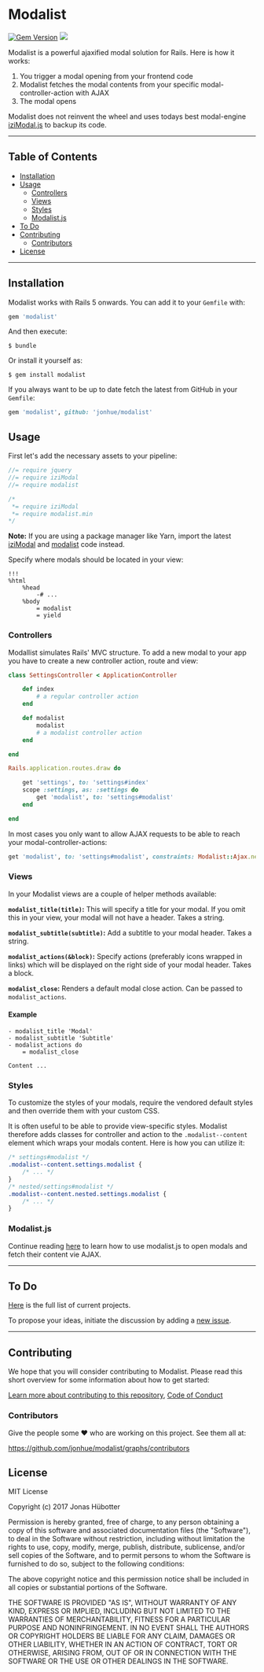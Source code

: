# Modalist

[![Gem Version](https://badge.fury.io/rb/modalist.svg)](https://badge.fury.io/rb/modalist) <img src="https://travis-ci.org/jonhue/modalist.svg?branch=master" />

Modalist is a powerful ajaxified modal solution for Rails. Here is how it works:

1) You trigger a modal opening from your frontend code
2) Modalist fetches the modal contents from your specific modal-controller-action with AJAX
3) The modal opens

Modalist does not reinvent the wheel and uses todays best modal-engine [iziModal.js](https://github.com/dolce/iziModal) to backup its code.

---

## Table of Contents

* [Installation](#installation)
* [Usage](#usage)
    * [Controllers](#controllers)
    * [Views](#views)
    * [Styles](#styles)
    * [Modalist.js](#modalistjs)
* [To Do](#to-do)
* [Contributing](#contributing)
    * [Contributors](#contributors)
* [License](#license)

---

## Installation

Modalist works with Rails 5 onwards. You can add it to your `Gemfile` with:

```ruby
gem 'modalist'
```

And then execute:

    $ bundle

Or install it yourself as:

    $ gem install modalist

If you always want to be up to date fetch the latest from GitHub in your `Gemfile`:

```ruby
gem 'modalist', github: 'jonhue/modalist'
```

## Usage

First let's add the necessary assets to your pipeline:

```js
//= require jquery
//= require iziModal
//= require modalist
```

```css
/*
 *= require iziModal
 *= require modalist.min
*/
```

**Note:** If you are using a package manager like Yarn, import the latest [iziModal](https://github.com/dolce/iziModal) and [modalist](https://github.com/jonhue/modalist.js) code instead.

Specify where modals should be located in your view:

```haml
!!!
%html
    %head
        -# ...
    %body
        = modalist
        = yield
```

### Controllers

Modallist simulates Rails' MVC structure. To add a new modal to your app you have to create a new controller action, route and view:

```ruby
class SettingsController < ApplicationController

    def index
        # a regular controller action
    end

    def modalist
        modalist
        # a modalist controller action
    end

end
```

```ruby
Rails.application.routes.draw do

    get 'settings', to: 'settings#index'
    scope :settings, as: :settings do
        get 'modalist', to: 'settings#modalist'
    end

end
```

In most cases you only want to allow AJAX requests to be able to reach your modal-controller-actions:

```ruby
get 'modalist', to: 'settings#modalist', constraints: Modalist::Ajax.new
```

### Views

In your Modalist views are a couple of helper methods available:

**`modalist_title(title)`:** This will specify a title for your modal. If you omit this in your view, your modal will not have a header. Takes a string.

**`modalist_subtitle(subtitle)`:** Add a subtitle to your modal header. Takes a string.

**`modalist_actions(&block)`:** Specify actions (preferably icons wrapped in links) which will be displayed on the right side of your modal header. Takes a block.

**`modalist_close`:** Renders a default modal close action. Can be passed to `modalist_actions`.

#### Example

```haml
- modalist_title 'Modal'
- modalist_subtitle 'Subtitle'
- modalist_actions do
    = modalist_close

Content ...
```

### Styles

To customize the styles of your modals, require the vendored default styles and then override them with your custom CSS.

It is often useful to be able to provide view-specific styles. Modalist therefore adds classes for controller and action to the `.modalist--content` element which wraps your modals content. Here is how you can utilize it:

```css
/* settings#modalist */
.modalist--content.settings.modalist {
    /* ... */
}
/* nested/settings#modalist */
.modalist--content.nested.settings.modalist {
    /* ... */
}
```

### Modalist.js

Continue reading [here](https://github.com/jonhue/modalist.js) to learn how to use modalist.js to open modals and fetch their content vie AJAX.

---

## To Do

[Here](https://github.com/jonhue/modalist/projects/1) is the full list of current projects.

To propose your ideas, initiate the discussion by adding a [new issue](https://github.com/jonhue/modalist/issues/new).

---

## Contributing

We hope that you will consider contributing to Modalist. Please read this short overview for some information about how to get started:

[Learn more about contributing to this repository](CONTRIBUTING.md), [Code of Conduct](CODE_OF_CONDUCT.md)

### Contributors

Give the people some :heart: who are working on this project. See them all at:

https://github.com/jonhue/modalist/graphs/contributors

## License

MIT License

Copyright (c) 2017 Jonas Hübotter

Permission is hereby granted, free of charge, to any person obtaining a copy
of this software and associated documentation files (the "Software"), to deal
in the Software without restriction, including without limitation the rights
to use, copy, modify, merge, publish, distribute, sublicense, and/or sell
copies of the Software, and to permit persons to whom the Software is
furnished to do so, subject to the following conditions:

The above copyright notice and this permission notice shall be included in all
copies or substantial portions of the Software.

THE SOFTWARE IS PROVIDED "AS IS", WITHOUT WARRANTY OF ANY KIND, EXPRESS OR
IMPLIED, INCLUDING BUT NOT LIMITED TO THE WARRANTIES OF MERCHANTABILITY,
FITNESS FOR A PARTICULAR PURPOSE AND NONINFRINGEMENT. IN NO EVENT SHALL THE
AUTHORS OR COPYRIGHT HOLDERS BE LIABLE FOR ANY CLAIM, DAMAGES OR OTHER
LIABILITY, WHETHER IN AN ACTION OF CONTRACT, TORT OR OTHERWISE, ARISING FROM,
OUT OF OR IN CONNECTION WITH THE SOFTWARE OR THE USE OR OTHER DEALINGS IN THE
SOFTWARE.
